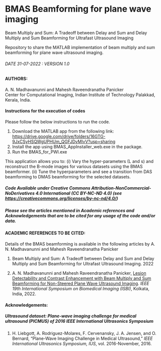 # BMAS Beamforming for plane wave imaging
Beam Multiply and Sum: A Tradeoff between Delay and Sum and Delay Multiply and Sum Beamforming for Ultrafast Ultrasound Imaging

Repository to share the MATLAB implementation of beam multiply and sum beamforming for plane wave ultrasound imaging.

###### DATE 31-07-2022 : VERSION 1.0


#### AUTHORS: 
A. N. Madhavanunni and Mahesh Raveendranatha Panicker <br />
Center for Computational Imaging, Indian Institute of Technology Palakkad, Kerala, India.

#### Instructions for the execution of codes 

Please follow the below instructions to run the code.
1. Download the MATLAB app from the following link: https://drive.google.com/drive/folders/16GTG-9JxCSyHSQWgUPHUm_QGFJDvMIvV?usp=sharing
2. Install the app using BMAS_AppInstaller_web.exe in the package.
3. Run the BMAS_for_PWI.exe 

This application allows you to:
      (i) Vary the hyper-parameters (L and s) and reconstruct the B-mode images for various datasets using the BMAS beamformer.
      (ii) Tune the hyperparameters and see a transition from DAS beamforming to DMAS beamforming for the selected datasets.


##### Code Available under Creative Commons Attribution-NonCommercial-NoDerivatives 4.0 International (CC BY-NC-ND 4.0) (see https://creativecommons.org/licenses/by-nc-nd/4.0/)

##### Please see the articles mentioned in Academic references and Acknowledgements that are to be cited for any usage of the code and/or data.

#### ACADEMIC REFERENCES TO BE CITED:
Details of the BMAS beamforming is available in the following articles by A. N. Madhavanunni and Mahesh Raveendranatha Panicker <br />
1. Beam Multiply and Sum: A Tradeoff between Delay and Sum and Delay Multiply and Sum Beamforming for Ultrafast Ultrasound Imaging. 2022<br />

2. A. N. Madhavanunni and Mahesh Raveendranatha Panicker, [Lesion Detectability and Contrast Enhancement with Beam Multiply and Sum Beamforming for Non-Steered Plane Wave Ultrasound Imaging](https://doi.org/10.1109/ISBI52829.2022.9761662). _IEEE 19th International Symposium on Biomedical Imaging (ISBI)_, Kolkata, India, 2022. 

#### Acknowledgements:
##### Ultrasound dataset: Plane-wave imaging challenge for medical ultrasound (PICMUS) of 2016 IEEE International Ultrasonics Symposium 
1. H. Liebgott, A. Rodriguez-Molares, F. Cervenansky, J. A. Jensen, and O. Bernard, “Plane-Wave Imaging Challenge in Medical Ultrasound,” _IEEE International Ultrasonics Symposium, IUS_, vol. 2016-November, 2016.
